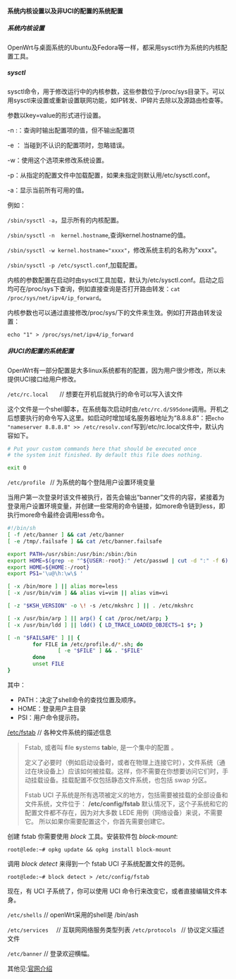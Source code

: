 #### 系统内核设置以及非UCI的配置的系统配置

##### 系统内核设置

OpenWrt与桌面系统的Ubuntu及Fedora等一样，都采用sysctl作为系统的内核配置工具。

##### sysctl

sysctl命令，用于修改运行中的内核参数，这些参数位于/proc/sys目录下。可以用sysctl来设置或重新设置联网功能，如IP转发、IP碎片去除以及源路由检查等。

参数以key=value的形式进行设置。

-n :：查询时输出配置项的值，但不输出配置项

-e ： 当碰到不认识的配置项时，忽略错误。

-w：使用这个选项来修改系统设置。

-p：从指定的配置文件中加载配置，如果未指定则默认用/etc/sysctl.conf。

-a：显示当前所有可用的值。

例如：

`/sbin/sysctl -a`，显示所有的内核配置。

`/sbin/sysctl -n  kernel.hostname`,查询kernel.hostname的值。

`/sbin/sysctl -w kernel.hostname="xxxx"`，修改系统主机的名称为"xxxx"。

`/sbin/sysctl -p /etc/sysctl.conf`,加载配置。

内核的参数配置在启动时由sysctl工具加载，默认为/etc/sysctl.conf。启动之后均可在/proc/sys下查询，例如直接查询是否打开路由转发：`cat /proc/sys/net/ipv4/ip_forward`。

内核参数也可以通过直接修改/proc/sys/下的文件来生效。例如打开路由转发设置：

`echo "1" > /proc/sys/net/ipv4/ip_forward`

##### 非UCI的配置的系统配置

OpenWrt有一部分配置是大多linux系统都有的配置，因为用户很少修改，所以未提供UCI接口给用户修改。



`/etc/rc.local   `    // 想要在开机后就执行的命令可以写入该文件

这个文件是一个shell脚本，在系统每次启动时由`/etc/rc.d/S95done`调用。开机之后想要执行的命令写入这里。如启动时增加域名服务器地址为“8.8.8.8”：把`echo "nameserver 8.8.8.8" >> /etc/resolv.conf`写到/etc/rc.local文件中，默认内容如下。

```bash
# Put your custom commands here that should be executed once
# the system init finished. By default this file does nothing.

exit 0
```



`/etc/profile `       // 为系统的每个登陆用户设置环境变量

当用户第一次登录时该文件被执行，首先会输出“banner”文件的内容，紧接着为登录用户设置环境变量，并创建一些常用的命令链接，如more命令链到less，即执行more命令最终会调用less命令。

```bash
#!/bin/sh
[ -f /etc/banner ] && cat /etc/banner
[ -e /tmp/.failsafe ] && cat /etc/banner.failsafe

export PATH=/usr/sbin:/usr/bin:/sbin:/bin
export HOME=$(grep -e "^${USER:-root}:" /etc/passwd | cut -d ":" -f 6)
export HOME=${HOME:-/root}
export PS1='\u@\h:\w\$ '

[ -x /bin/more ] || alias more=less
[ -x /usr/bin/vim ] && alias vi=vim || alias vim=vi

[ -z "$KSH_VERSION" -o \! -s /etc/mkshrc ] || . /etc/mkshrc

[ -x /usr/bin/arp ] || arp() { cat /proc/net/arp; }
[ -x /usr/bin/ldd ] || ldd() { LD_TRACE_LOADED_OBJECTS=1 $*; }

[ -n "$FAILSAFE" ] || {
        for FILE in /etc/profile.d/*.sh; do
                [ -e "$FILE" ] && . "$FILE"
        done
        unset FILE
}
```

其中：

* PATH：决定了shell命令的查找位置及顺序。
* HOME：登录用户主目录
* PSI：用户命令提示符。



[/etc/fstab](https://openwrt.org/zh/docs/guide-user/storage/fstab_configuration)          // 各种文件系统的描述信息

> Fstab, 或者叫 **f**ile **s**ystems **tab**le, 是一个集中的配置 。
>
>  定义了必要时（例如启动设备时，或者在物理上连接它时），文件系统（通过在块设备上）应该如何被挂载。这样，你不需要在你想要访问它们时，手动挂载设备。挂载配置不仅包括静态文件系统，也包括 swap 分区。 
>
>  Fstab UCI 子系统是所有选项被定义的地方，包括需要被挂载的全部设备和文件系统，文件位于： **/etc/config/fstab**
> 默认情况下，这个子系统和它的配置文件都不存在，因为对大多数 LEDE 用例（网络设备）来说，不需要它。
> 所以如果你需要配置这个，你首先需要创建它。 

 创建 fstab
你需要使用 *block* 工具。安装软件包 *block-mount*:
```
root@lede:~# opkg update && opkg install block-mount
```
调用 *block detect* 来得到一个 fstab UCI 子系统配置文件的范例。
```
root@lede:~# block detect > /etc/config/fstab
```
现在，有 UCI 子系统了，你可以使用 UCI 命令行来改变它，或者直接编辑文件本身。







`/etc/shells`      // openWrt采用的shell是 /bin/ash

`/etc/services  `     // 互联网网络服务类型列表
`/etc/protocols `     // 协议定义描述文件

` /etc/banner `     // 登录欢迎横幅。 

其他见:[官网介绍]( https://openwrt.org/docs/guide-user/base-system/notuci.config )















